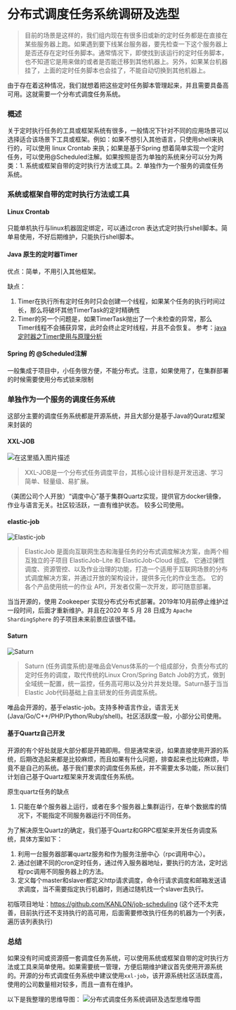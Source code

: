 # 分布式调度任务系统调研及选型


> 目前的场景是这样的，我们组内现在有很多旧或新的定时任务都是在直接在某些服务器上跑。如果遇到要下线某台服务器，要先检查一下这个服务器上是否还存在定时任务脚本。通常情况下，即使找到该运行的定时任务脚本，也不知道它是用来做的或者是否能迁移到其他机器上。另外，如果某台机器挂了，上面的定时任务脚本也会挂了，不能自动切换到其他机器上。

由于存在着这种情况，我们就想着把这些定时任务脚本管理起来，并且需要具备高可用。这就需要一个分布式调度任务系统。

### 概述
关于定时执行任务的工具或框架系统有很多，一般情况下针对不同的应用场景可以选择适合该场景下工具或框架。例如：如果不想引入其他语言，只使用shell来执行的，可以使用 linux Crontab 来执；如果是基于Spring 想着简单实现一个定时任务，可以使用@Scheduled注解。如果按照是否为单独的系统来分可以分为两类：1. 系统或框架自带的定时执行方法或工具。2. 单独作为一个服务的调度任务系统。

### 系统或框架自带的定时执行方法或工具
#### Linux Crontab
只能单机执行与linux机器固定绑定，可以通过cron 表达式定时执行shell脚本。简单易使用，不好后期维护，只能执行shell脚本。

#### Java 原生的定时器Timer
优点：简单，不用引入其他框架。

缺点：
1. Timer在执行所有定时任务时只会创建一个线程，如果某个任务的执行时间过长，那么将破坏其他TimerTask的定时精确性
2. Timer的另一个问题是，如果TimerTask抛出了一个未检查的异常，那么Timer线程不会捕获异常，此时会终止定时线程，并且不会恢复。 
参考：[java定时器之Timer使用与原理分析](https://blog.csdn.net/fuyuwei2015/article/details/83825851)

 ####  Spring 的 @Scheduled注解
 
 一般集成于项目中，小任务很方便，不能分布式。注意，如果使用了，在集群部署的时候需要使用分布式锁来限制

### 单独作为一个服务的调度任务系统
这部分主要的调度任务系统都是开源系统，并且大部分是基于Java的Quratz框架来封装的
 
#### XXL-JOB
![在这里插入图片描述](https://img-blog.csdnimg.cn/2020112300134871.jpg)
> XXL-JOB是一个分布式任务调度平台，其核心设计目标是开发迅速、学习简单、轻量级、易扩展。

（美团公司个人开放）“调度中心”基于集群Quartz实现，提供官方docker镜像，作业与语言无关。社区较活跃，一直有维护状态。 较多公司使用。

####  elastic-job  
![Elastic-job](https://img-blog.csdnimg.cn/2020112300123894.png)
> ElasticJob 是面向互联网生态和海量任务的分布式调度解决方案，由两个相互独立的子项目 ElasticJob-Lite 和 ElasticJob-Cloud 组成。 它通过弹性调度、资源管控、以及作业治理的功能，打造一个适用于互联网场景的分布式调度解决方案，并通过开放的架构设计，提供多元化的作业生态。 它的各个产品使用统一的作业 API，开发者仅需一次开发，即可随意部署。

当当开源的，使用 Zookeeper 实现分布式分布式部署。2019年10月前停止维护过一段时间，后面才重新维护。并且在2020 年 5 月 28 日成为 `Apache ShardingSphere` 的子项目未来前景应该很不错。
#### Saturn 
![Saturn](https://img-blog.csdnimg.cn/20201123001023938.png)
> Saturn (任务调度系统)是唯品会Venus体系的一个组成部分，负责分布式的定时任务的调度，取代传统的Linux Cron/Spring Batch Job的方式，做到全域统一配置，统一监控，任务高可用以及分片并发处理。Saturn基于当当Elastic Job代码基础上自主研发的任务调度系统。

唯品会开源的，基于elastic-job。支持多种语言作业，语言无关(Java/Go/C++/PHP/Python/Ruby/shell)。社区活跃度一般，小部分公司使用。


#### 基于Quartz自己开发
开源的有个好处就是大部分都是开箱即用。但是通常来说，如果直接使用开源的系统，后期改造起来都是比较麻烦，而且如果有什么问题，排查起来也比较麻烦，毕竟不是自己的系统。基于我们要求的调度任务系统，并不需要太多功能，所以我们计划自己基于Quartz框架来开发调度任务系统。

原生quartz任务的缺点
1. 只能在单个服务器上运行，或者在多个服务器上集群运行，在单个数据库的情况下，不能指定不同服务器运行不同任务。

为了解决原生Quartz的确定，我们基于Quartz和GRPC框架来开发任务调度系统，具体方案如下：

1. 利用一台服务器部署quartz服务和作为服务注册中心（rpc调用中心）。
2. 通过创建不同的cron定时任务，通过传入服务器地址，要执行的方法，定时远程rpc调用不同服务器上的方法。
3. 定义每个master和slaver都定义http请求调度，命令行请求调度和邮箱发送请求调度，当不需要指定执行机器时，则通过随机找一个slaver去执行。

初版项目地址：https://github.com/KANLON/job-scheduling (这个还不太完善，目前执行还不支持执行的高可用，后面需要修改执行任务的机器为一个列表，遍历该列表执行)


### 总结
如果没有时间或资源搭一套调度任务系统，可以使用系统或框架自带的定时执行方法或工具来简单使用。如果需要统一管理，方便后期维护建议首先使用开源系统的。开源的分布式调度任务系统中建议使用`xxl-job`，该开源系统社区活跃度高，使用的公司数量相对较多，而且一直有在维护。


以下是我整理的思维导图：
![分布式调度任务系统调研及选型思维导图](https://img-blog.csdnimg.cn/20201123000756649.jpg)
